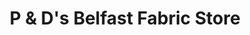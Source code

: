 ---
title: "P & D's Belfast Fabric Store"
url: /lebanon/p-und-ds-belfast-fabric-store-pioneer-drive/
shop: Textil
---